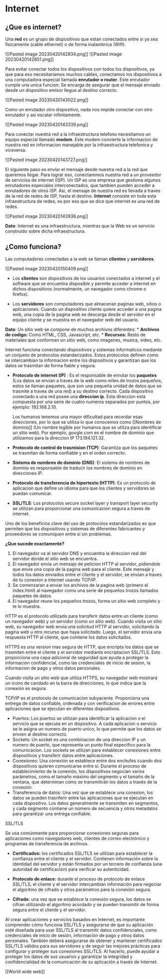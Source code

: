 # Internet

## ¿Que es internet?

Una **red** es un grupo de dispositivos que estan conectados entre si ya sea fisicamente (cable ethernet) o de forma inalambrica (Wifi). 

![[Pasted image 20230420142834.png]]
![[Pasted image 20230420142851.png]]

Para evitar conectar todos los dispositivos con todos los dispositivos, ya que para eso necesitariamos muchos cables, conectamos los dispositivos a una computadora especial llamada **enrutador o router**. Este enrutador cumple una unica funcion: Se encarga de asegurar que el mensaje enviado desde un dispositivo emisor llegue al destino correcto.

![[Pasted image 20230420143022.png]]

Como un enrutador otro dispositivo, nada nos impide conectar con otro enrutador y asi escalar infinitamente.

![[Pasted image 20230420143339.png]]

Para conectar nuestra red a la infraestructura telefono necesitamos un equipo especial llamado **modem**. Este modem convierte la informacion de nuestra red en informacion manejable por la infraestructura telefonica y viceversa.

![[Pasted image 20230420143727.png]]

El siguiente paso es enviar el mensaje desde nuestra red a la red que queremos llegar. Para lograr eso, conectaremos nuestra red a un proveedor de servicios de internet (ISP). Un ISP es una empresa que gestiona algunos enrutadores especiales interconectados, que tambien pueden acceder a enrutadores de otros ISP. Asi, el mensaje de nuestra red es llevada a traves de la red de redes de ISP, hasta el destino. **Internet** consiste en toda esta infraestructura de redes, es por eso que se dice que internet es una red de redes.

![[Pasted image 20230420143936.png]]

**Dato**: Internet es una infraestructura, mientras que la Web es un servicio construido sobre dicha infraestructura.
## ¿Como funciona?

Las computadores conectadas a la web se llaman **clientes** y **servidores**.

![[Pasted image 20230420150409.png]]

* Los **clientes** son dispositivos de los usuarios conectados a internet y el software que se encuentra disposible y permite acceder a internet en dichos dispositivos (normalmente, un navegador como chrome o firefox).

* Los **servidores** son computadores que almacenan paginas web, sitios o aplicaciones. Cuando un dispositivo cliente quiere acceder a una pagina web, una copia de la pagina web se descarga desde el servidor en el equipo cliente y se muestra en el navegador web del usuario.

**Dato**: Un sitio web se compone de muchos archivos diferentes: 
	* **Archivos de codigo:** Como HTML, CSS, Javascript, etc.
	* **Recursos:** Resto de materiales que conforman un sitio web, como imagenes, musica, video, etc.


Internet funciona conectando dispositivos y sistemas informaticos mediante un conjunto de protocolos estandarizados. Estos protocolos definen como se intercambian la informacion entre los dispositivos y garantizan que los datos se trasmitan de forma fiable y segura.

* **Protocolo de internet (IP)** :  Es el responsable de enrutar los **paquetes** (Los datos se envian a traves de la web como miles de trozos pequeños, estos se llaman paquetes, que son una pequeña unidad de datos que se trasmite a traves de una red) a su destino correcto. Cada dispositivo conectado a una red posee una **direccion ip**. Esta direccion esta compuesta por una serie de cuatro numeros separados por puntos, por ejemplo: 192.168.2.10.

	Los humanos tenemos una mayor dificultad para recordar esas direcciones, por lo que se utiliza lo que conocemos como [[Nombres de dominio]] (Un nombre legible por humanos que se utiliza para identificar un sitio web). Por ejemplo, google.com es el nombre de dominio que utilizamos para la direccion IP 173.194.121.32.

* **Protocolo de control de trasmision (TCP)**: Garantiza que los paquetes se trasmitan de forma confiable y en el orden correcto.

* **Sistema de nombres de dominio (DNS)**: El sistema de nombres de dominio es responsable de traducir los nombres de dominio en direcciones IP.

* **Protocolo de transferencia de hipertexto (HTTP)**: Es un protocolo de aplicacion que define un idioma para que los clientes y servidores se puedan comunicar. 

* **SSL/TLS**: Los protocolos secure socket layer y transport layer security se utilizan para proporcionar una comunicacion segura a traves de internet.

Uno de los beneficios clave del uso de protocolos estandarizados es que permiten que los dispositivos y sistemas de diferentes fabricantes y proveedores se comuniquen entre si sin problemas.

**¿Que sucede exactamente?**

1. El navegador va al servidor DNS y encuentra la direccion real del servidor donde el sitio web se encuentra.
2. El navegador envia un mensaje de peticion HTTP al servidor, pidiendole que envie una copia de la pagina web para el cliente. Este mensaje y todos los datos enviados entre el cliente y el servidor, se envian a traves de tu conexion a internet usando TCP/IP.
3. Se comenzaran a enviar los archivos de la pagina web (primero el index.html) al navegador como una serie de pequeños trozos llamados paquetes de datos.
4. El navegador reune los pequeños trozos, forma un sitio web completo y te lo muestra.




HTTP es el protocolo utilizado para transferir datos entre un cliente (como un navegador web) y un servidor (como un sitio web). Cuando visita un sitio web, su navegador web envia una solicitud HTTP al servidor, solicitando la pagina web u otro recurso que haya solicitado. Luego, el servidor envia una respuesta HTTP al cliente, que contiene los datos solicitados.

HTTPS es una version mas segura de HTTP, que encripta los datos que se trasmiten entre el cliente y el servidor mediante encriptacion SSL/TLS. Esto proporciona una capa adicional de seguridad que ayuda a proteger la informacion confidencial, como las credenciales de inicio de sesion, la informacion de pago y otros datos personales.

Cuando visita un sitio web que utiliza HTTPS, su navegador web mostrará un icono de candado en la barra de direcciones, lo que indica que la conexión es segura.

TCP/IP es el protocolo de comunicacion subyacente. Proporciona una entrega de datos confiable, ordenada y con verificacion de errores entre aplicaciones que se ejecutan en diferentes dispositivos.

* Puertos: Los puertos se utilizan para identificar la aplicacion o el servicio que se ejecuta en un dispositivo. A cada aplicacion o servicio se le asigna un numero de puerto unico, lo que permite que los datos se envien al destino correcto.
* Sockets: Un socket es una combinacion de una direccion IP y un numero de puerto, que representa un punto final especifico para la comunicacion. Los sockets se utilizan para establecer conexiones entre dispositivos y transferir datos entre aplicaciones.
* Conexiones: Una conexión se establece entre dos enchufes cuando dos dispositivos quieren comunicarse entre sí. Durante el proceso de establecimiento de la conexión, los dispositivos negocian varios parámetros, como el tamaño máximo del segmento y el tamaño de la ventana, que determinan cómo se transmitirán los datos a través de la conexión.
* Transferencia de datos: Una vez que se establece una conexion, los datos se pueden trasnferir entre las aplicaciones que se ejecutan en cada dispositivo. Los datos generalmente se transmiten en segmentos, y cada segmento contiene un número de secuencia y otros metadatos para garantizar una entrega confiable.

SSL/TLS

Se usa comúnmente para proporcionar conexiones seguras para aplicaciones como navegadores web, clientes de correo electrónico y programas de transferencia de archivos.

-   **Certificados:** los certificados SSL/TLS se utilizan para establecer la confianza entre el cliente y el servidor. Contienen información sobre la identidad del servidor y están firmados por un tercero de confianza (una autoridad de certificación) para verificar su autenticidad.
    
-   **Protocolo de enlace:** durante el proceso de protocolo de enlace SSL/TLS, el cliente y el servidor intercambian información para negociar el algoritmo de cifrado y otros parámetros para la conexión segura.
    
-   **Cifrado:** una vez que se establece la conexión segura, los datos se cifran utilizando el algoritmo acordado y se pueden transmitir de forma segura entre el cliente y el servidor.

Al crear aplicaciones y servicios basados ​​en Internet, es importante comprender cómo funciona SSL/TLS y asegurarse de que su aplicación esté diseñada para usar SSL/TLS al transmitir datos confidenciales, como credenciales de inicio de sesión, información de pago y otros datos personales. También deberá asegurarse de obtener y mantener certificados SSL/TLS válidos para sus servidores y de seguir las mejores prácticas para configurar y proteger sus conexiones SSL/TLS. Al hacerlo, puede ayudar a proteger los datos de sus usuarios y garantizar la integridad y confidencialidad de la comunicación de su aplicación a través de Internet.

[[World wide web]]




